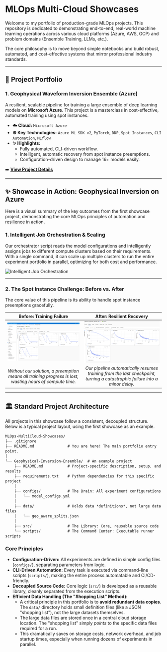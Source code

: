 # MLOps Multi-Cloud Showcases

Welcome to my portfolio of production-grade MLOps projects. This repository is dedicated to demonstrating end-to-end, real-world machine learning operations across various cloud platforms (Azure, AWS, GCP) and problem domains (Ensemble Training, LLMs, etc.).

The core philosophy is to move beyond simple notebooks and build robust, automated, and cost-effective systems that mirror professional industry standards.

---

## 🚀 Project Portfolio

### 1. Geophysical Waveform Inversion Ensemble (Azure)

A resilient, scalable pipeline for training a large ensemble of deep learning models on **Microsoft Azure**. This project is a masterclass in cost-effective, automated training using spot instances.

*   **☁️ Cloud:** `Microsoft Azure`
*   **⚙️ Key Technologies:** `Azure ML SDK v2`, `PyTorch`, `DDP`, `Spot Instances`, `CLI Automation`, `MLflow`
*   **✨ Highlights:**
    *   Fully automated, CLI-driven workflow.
    *   Intelligent, automatic recovery from spot instance preemptions.
    *   Configuration-driven design to manage 16+ models easily.

➡️ **[View Project Details](./Geophysical-Inversion-Ensemble/README.md)**

---

## ✨ Showcase in Action: Geophysical Inversion on Azure

Here is a visual summary of the key outcomes from the first showcase project, demonstrating the core MLOps principles of automation and resilience in action.

### 1. Intelligent Job Orchestration & Scaling

Our orchestrator script reads the model configurations and intelligently assigns jobs to different compute clusters based on their requirements. With a single command, it can scale up multiple clusters to run the entire experiment portfolio in parallel, optimizing for both cost and performance.

![Intelligent Job Orchestration](./Geophysical-Inversion-Ensemble/assets/intelligent_orchestration.gif)

---

### 2. The Spot Instance Challenge: Before vs. After

The core value of this pipeline is its ability to handle spot instance preemptions gracefully.

| Before: Training Failure | After: Resilient Recovery |
| :---: | :---: |
| ![Failed Training Graph](./Geophysical-Inversion-Ensemble/assets/failed_graph_placeholder.png) | ![Resumed Training Graph](./Geophysical-Inversion-Ensemble/assets/resumed_graph_placeholder.png) |
| *Without our solution, a preemption means all training progress is lost, wasting hours of compute time.* | *Our pipeline automatically resumes training from the last checkpoint, turning a catastrophic failure into a minor delay.* |

---

## 🏛️ Standard Project Architecture

All projects in this showcase follow a consistent, decoupled structure. Below is a typical project layout, using the first showcase as an example.

```text
MLOps-MultiCloud-Showcases/
├── .gitignore
├── README.md               # You are here! The main portfolio entry point.
│
└── Geophysical-Inversion-Ensemble/  # An example project
    ├── README.md           # Project-specific description, setup, and results
    ├── requirements.txt    # Python dependencies for this specific project
    │
    ├── configs/            # The Brain: All experiment configurations
    │   └── model_configs.yml
    │
    ├── data/               # Holds data *definitions*, not large data files
    │   └── geo_aware_splits.json
    │
    ├── src/                # The Library: Core, reusable source code
    └── scripts/            # The Command Center: Executable runner scripts
```

### Core Principles

*   **Configuration-Driven:** All experiments are defined in simple config files (`configs/`), separating parameters from logic.
*   **CLI-Driven Automation:** Every task is executed via command-line scripts (`scripts/`), making the entire process automatable and CI/CD-friendly.
*   **Decoupled Source Code:** Core logic (`src/`) is developed as a reusable library, cleanly separated from the execution scripts.
*   **Efficient Data Handling (The "Shopping List" Method):**
    *   A critical principle in this portfolio is to **avoid redundant data copies**. The `data/` directory holds small definition files (like a JSON "shopping list"), not the large datasets themselves.
    *   The large data files are stored once in a central cloud storage location. The "shopping list" simply *points* to the specific data files required for a run.
    *   This dramatically saves on storage costs, network overhead, and job startup times, especially when running dozens of experiments in parallel.